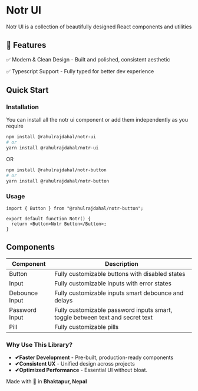# Notr UI

Notr UI is a collection of beautifully designed React components
and utilities

## 🚀 Features

✅ Modern & Clean Design - Built and polished, consistent aesthetic

✅ Typescript Support - Fully typed for better dev experience

## Quick Start

### Installation

You can install all the notr ui component or add them independently as you require

```bash
npm install @rahulrajdahal/notr-ui
# or
yarn install @rahulrajdahal/notr-ui
```

OR

```bash
npm install @rahulrajdahal/notr-button
# or
yarn install @rahulrajdahal/notr-button
```

### Usage

```tsx
import { Button } from "@rahulrajdahal/notr-button";

export default function Notr() {
  return <Button>Notr Button</Button>;
}
```

## Components

| Component      | Description                                                                   |
| -------------- | ----------------------------------------------------------------------------- |
| Button         | Fully customizable buttons with disabled states                               |
| Input          | Fully customizable inputs with error states                                   |
| Debounce Input | Fully customizable inputs smart debounce and delays                           |
| Password Input | Fully customizable password inputs smart, toggle between text and secret text |
| Pill           | Fully customizable pills                                                      |

### Why Use This Library?

- **✔Faster Development** - Pre-built, production-ready components
- **✔Consistent UX** - Unified design across projects
- **✔Optimized Performance** - Essential UI without bloat.

Made with 💝 in **Bhaktapur, Nepal**

